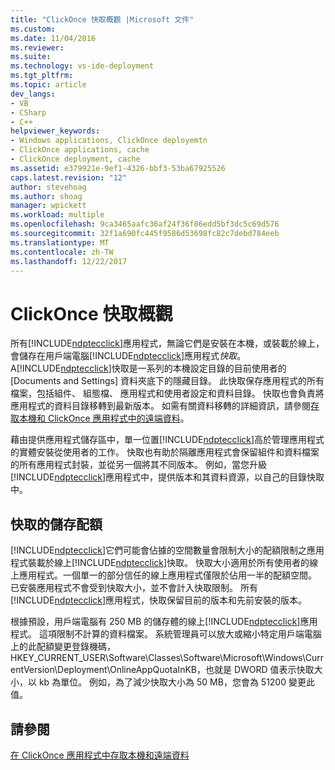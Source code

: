 ```yaml
---
title: "ClickOnce 快取概觀 |Microsoft 文件"
ms.custom: 
ms.date: 11/04/2016
ms.reviewer: 
ms.suite: 
ms.technology: vs-ide-deployment
ms.tgt_pltfrm: 
ms.topic: article
dev_langs:
- VB
- CSharp
- C++
helpviewer_keywords:
- Windows applications, ClickOnce deployemtn
- ClickOnce applications, cache
- ClickOnce deployment, cache
ms.assetid: e379921e-9ef1-4326-bbf3-53ba67925526
caps.latest.revision: "12"
author: stevehoag
ms.author: shoag
manager: wpickett
ms.workload: multiple
ms.openlocfilehash: 9ca3465aafc36af24f36f86edd5bf3dc5c69d576
ms.sourcegitcommit: 32f1a690fc445f9586d53698fc82c7debd784eeb
ms.translationtype: MT
ms.contentlocale: zh-TW
ms.lasthandoff: 12/22/2017
---
```

# <a name="clickonce-cache-overview"></a>ClickOnce 快取概觀
所有[!INCLUDE[ndptecclick](../deployment/includes/ndptecclick_md.md)]應用程式，無論它們是安裝在本機，或裝載於線上，會儲存在用戶端電腦[!INCLUDE[ndptecclick](../deployment/includes/ndptecclick_md.md)]應用程式*快取*。 A[!INCLUDE[ndptecclick](../deployment/includes/ndptecclick_md.md)]快取是一系列的本機設定目錄的目前使用者的 [Documents and Settings] 資料夾底下的隱藏目錄。 此快取保存應用程式的所有檔案，包括組件、 組態檔、 應用程式和使用者設定和資料目錄。 快取也會負責將應用程式的資料目錄移轉到最新版本。 如需有關資料移轉的詳細資訊，請參閱[存取本機和 ClickOnce 應用程式中的遠端資料](../deployment/accessing-local-and-remote-data-in-clickonce-applications.md)。  
  
 藉由提供應用程式儲存區中，單一位置[!INCLUDE[ndptecclick](../deployment/includes/ndptecclick_md.md)]高於管理應用程式的實體安裝從使用者的工作。 快取也有助於隔離應用程式會保留組件和資料檔案的所有應用程式封裝，並從另一個將其不同版本。 例如，當您升級[!INCLUDE[ndptecclick](../deployment/includes/ndptecclick_md.md)]應用程式中，提供版本和其資料資源，以自己的目錄快取中。  
  
## <a name="cache-storage-quota"></a>快取的儲存配額  
 [!INCLUDE[ndptecclick](../deployment/includes/ndptecclick_md.md)]它們可能會佔據的空間數量會限制大小的配額限制之應用程式裝載於線上[!INCLUDE[ndptecclick](../deployment/includes/ndptecclick_md.md)]快取。 快取大小適用於所有使用者的線上應用程式。一個單一的部分信任的線上應用程式僅限於佔用一半的配額空間。 已安裝應用程式不會受到快取大小，並不會計入快取限制。 所有[!INCLUDE[ndptecclick](../deployment/includes/ndptecclick_md.md)]應用程式，快取保留目前的版本和先前安裝的版本。  
  
 根據預設，用戶端電腦有 250 MB 的儲存體的線上[!INCLUDE[ndptecclick](../deployment/includes/ndptecclick_md.md)]應用程式。 這項限制不計算的資料檔案。 系統管理員可以放大或縮小特定用戶端電腦上的此配額變更登錄機碼，HKEY_CURRENT_USER\Software\Classes\Software\Microsoft\Windows\CurrentVersion\Deployment\OnlineAppQuotaInKB，也就是 DWORD 值表示快取大小，以 kb 為單位。 例如，為了減少快取大小為 50 MB，您會為 51200 變更此值。  
  
## <a name="see-also"></a>請參閱  
 [在 ClickOnce 應用程式中存取本機和遠端資料](../deployment/accessing-local-and-remote-data-in-clickonce-applications.md)